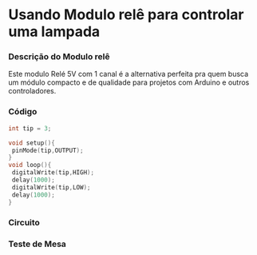 # Usando Modulo relê para controlar uma lampada

### Descrição do Modulo relê

Este modulo Relé 5V com 1 canal é a alternativa perfeita pra quem busca um módulo compacto e de qualidade para projetos com Arduino e outros controladores.



### Código



```c
int tip = 3;

void setup(){
 pinMode(tip,OUTPUT);
}
void loop(){
 digitalWrite(tip,HIGH);
 delay(1000);
 digitalWrite(tip,LOW);
 delay(1000);
}
```

### Circuito

### Teste de Mesa

